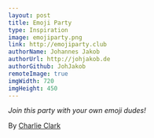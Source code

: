```yaml
---
layout: post
title: Emoji Party
type: Inspiration
image: emojiparty.png
link: http://emojiparty.club
authorName: Johannes Jakob
authorUrl: http://johjakob.de
authorGithub: JohJakob
remoteImage: true
imgWidth: 720
imgHeight: 450
---
```


_Join this party with your own emoji dudes!_

By [Charlie Clark](http://charlieclarkdesign.com)
